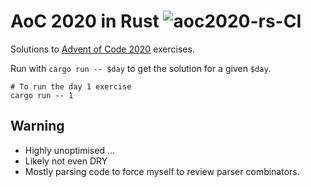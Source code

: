 # AoC 2020 in Rust ![aoc2020-rs-CI](https://github.com/lloydmeta/aoc2020-rs/workflows/Continuous%20integration/badge.svg?branch=main)

Solutions to [Advent of Code 2020](https://adventofcode.com/2020) exercises.

Run with `cargo run -- $day` to get the solution for a given `$day`.

```shell
# To run the day 1 exercise
cargo run -- 1
``` 

## Warning

* Highly unoptimised ...
* Likely not even DRY
* Mostly parsing code to force myself to review parser combinators.
